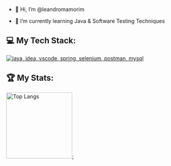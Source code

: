 - 👋 Hi, I’m @leandromamorim
<!--- - 👀 I’m interested in ... --->
- 🌱 I’m currently learning Java & Software Testing Techniques
<!--- - 💞️ I’m looking to collaborate on ...
- 📫 How to reach me ...
- 😄 Pronouns: ...
- ⚡ Fun fact: ... --->

<!---
leandromamorim/leandromamorim is a ✨ special ✨ repository because its `README.md` (this file) appears on your GitHub profile.
You can click the Preview link to take a look at your changes.
--->

## 💻 My Tech Stack:
[![java, idea, vscode, spring, selenium, postman, mysql](https://skillicons.dev/icons?i=java,idea,vscode,spring,selenium,postman,mysql)](https://skillicons.dev)

## 🏆 My Stats:

<p>
    <img height=175 alt="Top Langs" src="https://github-readme-stats.vercel.app/api/top-langs/?username=leandromamorim&layout=compact&theme=dark" />;
</p>
